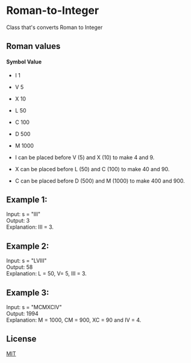 # Roman-to-Integer
Class that's converts Roman to Integer


## Roman values

#### Symbol    Value
- I             1
- V             5
- X             10
- L             50
- C             100
- D             500
- M             1000

- I can be placed before V (5) and X (10) to make 4 and 9. 
- X can be placed before L (50) and C (100) to make 40 and 90. 
- C can be placed before D (500) and M (1000) to make 400 and 900.

## Example 1:

Input: s = "III"<br />
Output: 3 <br />
Explanation: III = 3.

## Example 2:

Input: s = "LVIII"<br />
Output: 58 <br />
Explanation: L = 50, V= 5, III = 3.

## Example 3:

Input: s = "MCMXCIV"<br />
Output: 1994 <br />
Explanation: M = 1000, CM = 900, XC = 90 and IV = 4.



## License
[MIT](https://choosealicense.com/licenses/mit/)
